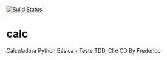 [![Build Status](https://travis-ci.org/fredslz/calc.svg?branch=master)](https://travis-ci.org/fredslz/calc)

# calc
Calculadora Python Básica - Teste TDD, CI e CD
By Frederico
